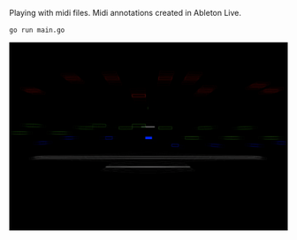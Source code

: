 Playing with midi files. Midi annotations created in Ableton Live.

```bash
go run main.go
```

![screenshot](midivis.png)